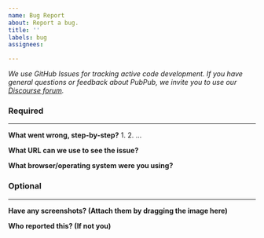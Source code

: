 ```yaml
---
name: Bug Report
about: Report a bug.
title: ''
labels: bug
assignees:

---
```


_We use GitHub Issues for tracking active code development. If you have general questions or feedback about PubPub, we invite you to use our [Discourse forum](https://discourse.knowledgefutures.org)._

### Required
---

**What went wrong, step-by-step?**
1.
2.
...

**What URL can we use to see the issue?**

**What browser/operating system were you using?**

### Optional

---

**Have any screenshots? (Attach them by dragging the image here)**

**Who reported this? (If not you)**
